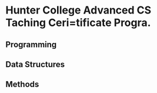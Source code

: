 # Hunter College Advanced CS Taching Ceri=tificate Progra.

## Programming

## Data Structures

## Methods
